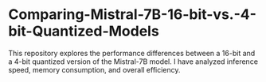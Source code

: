 # Comparing-Mistral-7B-16-bit-vs.-4-bit-Quantized-Models
This repository explores the performance differences between a 16-bit and a 4-bit quantized version of the Mistral-7B model. I have analyzed inference speed, memory consumption, and overall efficiency.
